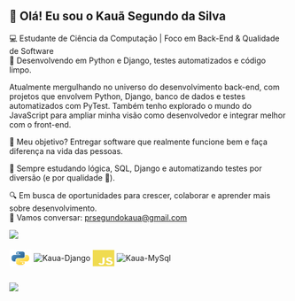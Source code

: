 ## 👋 Olá! Eu sou o Kauã Segundo da Silva
💻 Estudante de Ciência da Computação | Foco em Back-End & Qualidade de Software  
🐍 Desenvolvendo em Python e Django, testes automatizados e código limpo.

Atualmente mergulhando no universo do desenvolvimento back-end, com projetos que envolvem Python, Django, banco de dados e testes automatizados com PyTest. Também tenho explorado o mundo do JavaScript para ampliar minha visão como desenvolvedor e integrar melhor com o front-end.

🎯 Meu objetivo? Entregar software que realmente funcione bem e faça diferença na vida das pessoas.

📖 Sempre estudando lógica, SQL, Django e automatizando testes por diversão (e por qualidade 🧪).

🔍 Em busca de oportunidades para crescer, colaborar e aprender mais sobre desenvolvimento.  
📧 Vamos conversar: prsegundokaua@gmail.com

<div>
  <a href="https://beacons.ai/kaua-segundo">
    <img height="180em" src="https://github-readme-stats.vercel.app/api?username=kaua-segundo&show_icons=true&theme=dracula&bg_color=00000000&include_all_commits=true&count_private=true"/>
  </a>
</div>

<div style="display: inline_block"><br>
  <img align="center" alt="Kaua-Python" height="30" width="40" src="https://raw.githubusercontent.com/devicons/devicon/master/icons/python/python-original.svg">
  <img align="center" alt="Kaua-Django" height="30" width="40" src= "https://cdn.jsdelivr.net/gh/devicons/devicon@latest/icons/django/django-plain.svg" />
  <img align="center" alt="Kaua-Js" height="30" width="40" src="https://raw.githubusercontent.com/devicons/devicon/master/icons/javascript/javascript-plain.svg">
  <img align="center" alt="Kaua-MySql" height="30" width="40" src= "https://cdn.jsdelivr.net/gh/devicons/devicon@latest/icons/mysql/mysql-plain-wordmark.svg">
  
</div>
  
##

<div>
  <a href="www.linkedin.com/in/kauã-segundo-05471231a" target="_blank"><img src="https://img.shields.io/badge/-LinkedIn-%230077B5?style=for-the-badge&logo=linkedin&logoColor=white" target="_blank"></a> 
</div>



